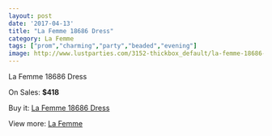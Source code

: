 ```yaml
---
layout: post
date: '2017-04-13'
title: "La Femme 18686 Dress"
category: La Femme
tags: ["prom","charming","party","beaded","evening"]
image: http://www.lustparties.com/3152-thickbox_default/la-femme-18686-dress.jpg
---
```

La Femme 18686 Dress

On Sales: **$418**
<a href="https://www.lustparties.com/en/la-femme/1034-la-femme-18686-dress.html"><amp-img layout="responsive" width="600" height="600" src="//www.lustparties.com/3152-thickbox_default/la-femme-18686-dress.jpg" alt="La Femme 18686 Dress 0" /></a>
<a href="https://www.lustparties.com/en/la-femme/1034-la-femme-18686-dress.html"><amp-img layout="responsive" width="600" height="600" src="//www.lustparties.com/3153-thickbox_default/la-femme-18686-dress.jpg" alt="La Femme 18686 Dress 1" /></a>

Buy it: [La Femme 18686 Dress](https://www.lustparties.com/en/la-femme/1034-la-femme-18686-dress.html "La Femme 18686 Dress")

View more: [La Femme](https://www.lustparties.com/en/4-la-femme "La Femme")